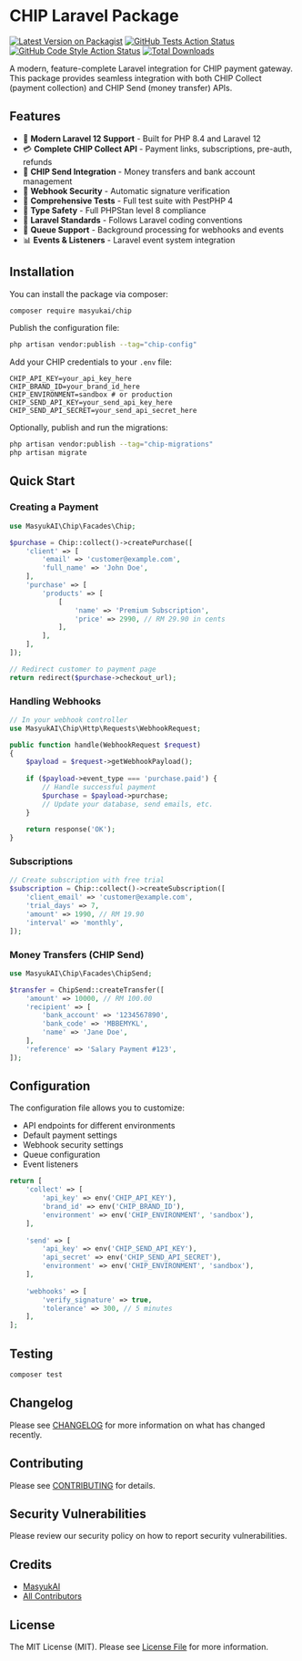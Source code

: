 # CHIP Laravel Package

[![Latest Version on Packagist](https://img.shields.io/packagist/v/masyukai/chip.svg?style=flat-square)](https://packagist.org/packages/masyukai/chip)
[![GitHub Tests Action Status](https://img.shields.io/github/actions/workflow/status/masyukai/chip/tests.yml?branch=main&label=tests&style=flat-square)](https://github.com/masyukai/chip/actions?query=workflow%3Atests+branch%3Amain)
[![GitHub Code Style Action Status](https://img.shields.io/github/actions/workflow/status/masyukai/chip/pint.yml?branch=main&label=code%20style&style=flat-square)](https://github.com/masyukai/chip/actions?query=workflow%3Apint+branch%3Amain)
[![Total Downloads](https://img.shields.io/packagist/dt/masyukai/chip.svg?style=flat-square)](https://packagist.org/packages/masyukai/chip)

A modern, feature-complete Laravel integration for CHIP payment gateway. This package provides seamless integration with both CHIP Collect (payment collection) and CHIP Send (money transfer) APIs.

## Features

- 🚀 **Modern Laravel 12 Support** - Built for PHP 8.4 and Laravel 12
- 💳 **Complete CHIP Collect API** - Payment links, subscriptions, pre-auth, refunds
- 💸 **CHIP Send Integration** - Money transfers and bank account management
- 🔐 **Webhook Security** - Automatic signature verification
- 🧪 **Comprehensive Tests** - Full test suite with PestPHP 4
- 📝 **Type Safety** - Full PHPStan level 8 compliance
- 🎨 **Laravel Standards** - Follows Laravel coding conventions
- 🔄 **Queue Support** - Background processing for webhooks and events
- 📊 **Events & Listeners** - Laravel event system integration

## Installation

You can install the package via composer:

```bash
composer require masyukai/chip
```

Publish the configuration file:

```bash
php artisan vendor:publish --tag="chip-config"
```

Add your CHIP credentials to your `.env` file:

```env
CHIP_API_KEY=your_api_key_here
CHIP_BRAND_ID=your_brand_id_here
CHIP_ENVIRONMENT=sandbox # or production
CHIP_SEND_API_KEY=your_send_api_key_here
CHIP_SEND_API_SECRET=your_send_api_secret_here
```

Optionally, publish and run the migrations:

```bash
php artisan vendor:publish --tag="chip-migrations"
php artisan migrate
```

## Quick Start

### Creating a Payment

```php
use MasyukAI\Chip\Facades\Chip;

$purchase = Chip::collect()->createPurchase([
    'client' => [
        'email' => 'customer@example.com',
        'full_name' => 'John Doe',
    ],
    'purchase' => [
        'products' => [
            [
                'name' => 'Premium Subscription',
                'price' => 2990, // RM 29.90 in cents
            ],
        ],
    ],
]);

// Redirect customer to payment page
return redirect($purchase->checkout_url);
```

### Handling Webhooks

```php
// In your webhook controller
use MasyukAI\Chip\Http\Requests\WebhookRequest;

public function handle(WebhookRequest $request)
{
    $payload = $request->getWebhookPayload();
    
    if ($payload->event_type === 'purchase.paid') {
        // Handle successful payment
        $purchase = $payload->purchase;
        // Update your database, send emails, etc.
    }
    
    return response('OK');
}
```

### Subscriptions

```php
// Create subscription with free trial
$subscription = Chip::collect()->createSubscription([
    'client_email' => 'customer@example.com',
    'trial_days' => 7,
    'amount' => 1990, // RM 19.90
    'interval' => 'monthly',
]);
```

### Money Transfers (CHIP Send)

```php
use MasyukAI\Chip\Facades\ChipSend;

$transfer = ChipSend::createTransfer([
    'amount' => 10000, // RM 100.00
    'recipient' => [
        'bank_account' => '1234567890',
        'bank_code' => 'MBBEMYKL',
        'name' => 'Jane Doe',
    ],
    'reference' => 'Salary Payment #123',
]);
```

## Configuration

The configuration file allows you to customize:

- API endpoints for different environments
- Default payment settings
- Webhook security settings
- Queue configuration
- Event listeners

```php
return [
    'collect' => [
        'api_key' => env('CHIP_API_KEY'),
        'brand_id' => env('CHIP_BRAND_ID'),
        'environment' => env('CHIP_ENVIRONMENT', 'sandbox'),
    ],
    
    'send' => [
        'api_key' => env('CHIP_SEND_API_KEY'),
        'api_secret' => env('CHIP_SEND_API_SECRET'),
        'environment' => env('CHIP_ENVIRONMENT', 'sandbox'),
    ],
    
    'webhooks' => [
        'verify_signature' => true,
        'tolerance' => 300, // 5 minutes
    ],
];
```

## Testing

```bash
composer test
```

## Changelog

Please see [CHANGELOG](CHANGELOG.md) for more information on what has changed recently.

## Contributing

Please see [CONTRIBUTING](CONTRIBUTING.md) for details.

## Security Vulnerabilities

Please review our security policy on how to report security vulnerabilities.

## Credits

- [MasyukAI](https://github.com/masyukai)
- [All Contributors](../../contributors)

## License

The MIT License (MIT). Please see [License File](LICENSE.md) for more information.
